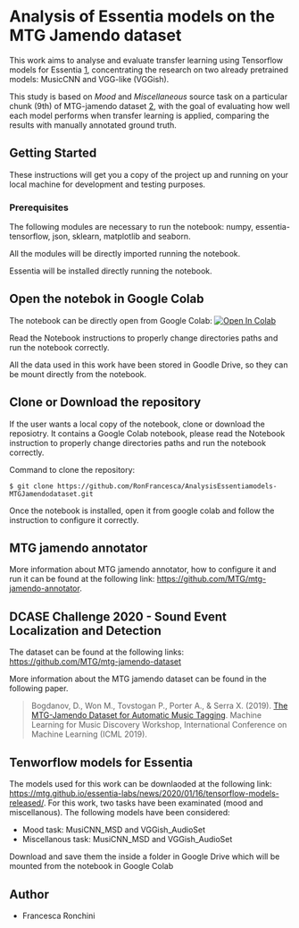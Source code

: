 # Analysis of Essentia models on the MTG Jamendo dataset

This work aims to analyse and evaluate transfer learning using Tensorflow models for Essentia [1], concentrating the research on two already pretrained models: MusicCNN and VGG-like (VGGish). 

This study is based on *Mood* and *Miscellaneous* source task on a particular chunk (9th) of MTG-jamendo dataset [2], with the goal of evaluating how well each model performs when transfer learning is applied, comparing the results with manually annotated ground truth.

[1]: https://mtg.github.io/essentia-labs/news/2020/01/16/tensorflow-models-released/.
[2]: https://github.com/MTG/mtg-jamendo-dataset

## Getting Started

These instructions will get you a copy of the project up and running on your local machine for development and testing purposes. 

### Prerequisites

The following modules are necessary to run the notebook: numpy, essentia-tensorflow, json, sklearn, matplotlib and seaborn.

All the modules will be directly imported running the notebook.

Essentia will be installed directly running the notebook.

## Open the notebok in Google Colab

The notebook can be directly open from Google Colab: [![Open In Colab](https://colab.research.google.com/assets/colab-badge.svg)](https://colab.research.google.com/github/RonFrancesca/Analysis_Essentia_models-MTG_Jamendo-dataset/blob/master/LargeScale-Dataset-ClassificationRonchini.ipynb)

Read the Notebook instructions to properly change directories paths and run the notebook correctly.

All the data used in this work have been stored in Goodle Drive, so they can be mount directly from the notebook. 

## Clone or Download the repository 

If the user wants a local copy of the notebook, clone or download the reposiotry.
It contains a Google Colab notebook, please read the Notebook instruction to properly change directories paths and run the notebook correctly.

Command to clone the repository:
```
$ git clone https://github.com/RonFrancesca/AnalysisEssentiamodels-MTGJamendodataset.git
```
Once the notebook is installed, open it from google colab and follow the instruction to configure it correctly. 

## MTG jamendo annotator 

More information about MTG jamendo annotator, how to configure it and run it can be found at the following link: https://github.com/MTG/mtg-jamendo-annotator. 

## DCASE Challenge 2020 - Sound Event Localization and Detection

The dataset can be found at the following links: https://github.com/MTG/mtg-jamendo-dataset

More information about the MTG jamendo dataset can be found in the following paper. 

> Bogdanov, D., Won M., Tovstogan P., Porter A., & Serra X. (2019).  [The MTG-Jamendo Dataset for Automatic Music Tagging](http://mtg.upf.edu/node/3957). Machine Learning for Music Discovery Workshop, International Conference on Machine Learning (ICML 2019).

## Tenworflow models for Essentia 

The models used for this work can be downlaoded at the following link: https://mtg.github.io/essentia-labs/news/2020/01/16/tensorflow-models-released/. 
For this work, two tasks have been examinated (mood and miscellanous). 
The following models have been considered: 
- Mood task: MusiCNN_MSD and VGGish_AudioSet
- Miscellanous task: MusiCNN_MSD and VGGish_AudioSet

Download and save them the inside a folder in Google Drive which will be mounted from the notebook in Google Colab


## Author 
- Francesca Ronchini


